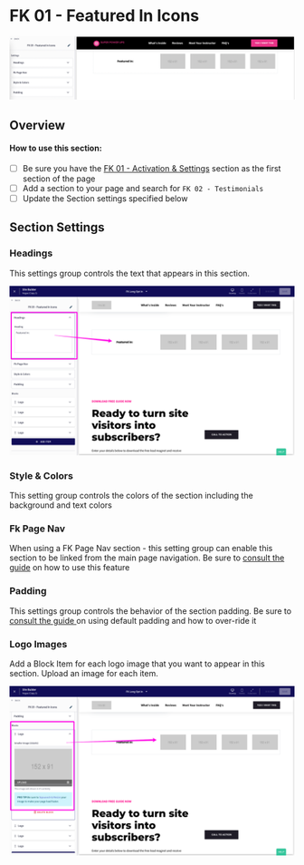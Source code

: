 # FK 01 - Featured In Icons

![](<../../../.gitbook/assets/Screen Shot 2022-03-20 at 3.58.07 PM.png>)

## Overview

#### How to use this section:

* [ ] Be sure you have the [FK 01 - Activation & Settings](fk-01-activation-and-settings.md) section as the first section of the page
* [ ] Add a section to your page and search for `FK 02 - Testimonials`
* [ ] Update the Section settings specified below

## Section Settings

### Headings

This settings group controls the text that appears in this section.

![](<../../../.gitbook/assets/Site-Builder-Thinkific - 2022-04-30T131514.112.png>)

### Style & Colors

This setting group controls the colors of the section including the background and text colors

### Fk Page Nav

When using a FK Page Nav section - this setting group can enable this section to be linked from the main page navigation. Be sure to [consult the guide](../../../using-funnel-kits.md#fk-page-nav) on how to use this feature

### Padding

This settings group controls the behavior of the section padding. Be sure to [consult the guide ](../../../using-funnel-kits.md#padding)on using default padding and how to over-ride it

### Logo Images

Add a Block Item for each logo image that you want to appear in this section. Upload an image for each item.

![](<../../../.gitbook/assets/Site-Builder-Thinkific - 2022-04-30T131638.567.png>)

